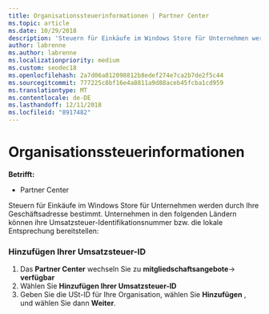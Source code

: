 ```yaml
---
title: Organisationssteuerinformationen | Partner Center
ms.topic: article
ms.date: 10/29/2018
description: 'Steuern für Einkäufe im Windows Store für Unternehmen werden durch Ihre Geschäftsadresse bestimmt. Unternehmen in den folgenden Ländern können ihre Umsatzsteuer-Identifikationsnummer bzw. die lokale Entsprechung bereitstellen:'
author: labrenne
ms.author: labrenne
ms.localizationpriority: medium
ms.custom: seodec18
ms.openlocfilehash: 2a7d06a812098812b8edef274e7ca2b7de2f5c44
ms.sourcegitcommit: 777225c8bf16e4a8811a9d88aceb45fcba1cd959
ms.translationtype: MT
ms.contentlocale: de-DE
ms.lasthandoff: 12/11/2018
ms.locfileid: "8917482"
---
```

# <a name="organization-tax-information"></a>Organisationssteuerinformationen

**Betrifft:**

-  Partner Center

Steuern für Einkäufe im Windows Store für Unternehmen werden durch Ihre Geschäftsadresse bestimmt. Unternehmen in den folgenden Ländern können ihre Umsatzsteuer-Identifikationsnummer bzw. die lokale Entsprechung bereitstellen:

### <a name="add-your-vat-id"></a>Hinzufügen Ihrer Umsatzsteuer-ID

1.  Das **Partner Center** wechseln Sie zu **mitgliedschaftsangebote**-> **verfügbar**
2.  Wählen Sie **Hinzufügen Ihrer Umsatzsteuer-ID**
3.  Geben Sie die USt-ID für Ihre Organisation, wählen Sie **Hinzufügen** , und wählen Sie dann **Weiter**.





 



